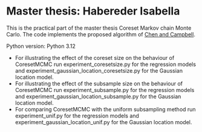 # Master thesis: Habereder Isabella

This is the practical part of the master thesis Coreset Markov chain Monte Carlo. 
The code implements the proposed algorithm of [Chen and Campbell](https://proceedings.mlr.press/v238/chen24f.html).

Python version: Python 3.12

- For illustrating the effect of the coreset size on the behaviour of CoresetMCMC run experiment_coresetsize.py
    for the regression models and experiment_gaussian_location_coresetsize.py for the Gaussian location model.
- For illustrating the effect of the subsample size on the behaviour of CoresetMCMC run experiment_subsample.py
    for the regression models and experiment_gaussian_location_subsample.py for the Gaussian location model.
- For comparing CoresetMCMC with the uniform subsampling method run experiment_unif.py for the regression models 
    and experiment_gaussian_location_unif.py for the Gaussian location model.